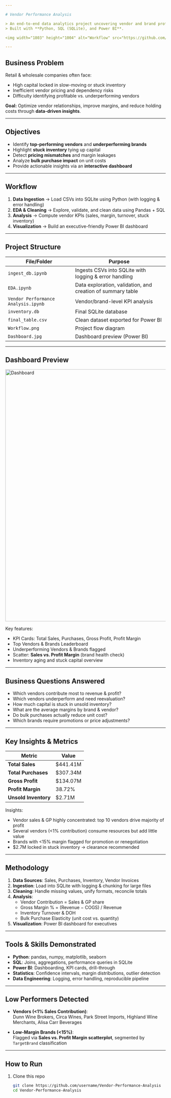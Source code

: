 ```yaml
---

# Vendor Performance Analysis

> An end-to-end data analytics project uncovering vendor and brand profitability insights for retail & wholesale businesses.  
> Built with **Python, SQL (SQLite), and Power BI**.

<img width="1803" height="1004" alt="Workflow" src="https://github.com/user-attachments/assets/b9f95e9e-361d-454d-aa7e-99a9017cf3c8" />

---
```


## Business Problem

Retail & wholesale companies often face:

* High capital locked in slow-moving or stuck inventory  
* Inefficient vendor pricing and dependency risks  
* Difficulty identifying profitable vs. underperforming vendors  

**Goal:** Optimize vendor relationships, improve margins, and reduce holding costs through **data-driven insights**.

---

## Objectives

* Identify **top-performing vendors** and **underperforming brands**  
* Highlight **stuck inventory** tying up capital  
* Detect **pricing mismatches** and margin leakages  
* Analyze **bulk purchase impact** on unit costs  
* Provide actionable insights via an **interactive dashboard**

---

## Workflow

1. **Data Ingestion** → Load CSVs into SQLite using Python (with logging & error handling)  
2. **EDA & Cleaning** → Explore, validate, and clean data using Pandas + SQL  
3. **Analysis** → Compute vendor KPIs (sales, margin, turnover, stuck inventory)  
4. **Visualization** → Build an executive-friendly Power BI dashboard  

---

## Project Structure

| File/Folder                         | Purpose                                                     |
| ----------------------------------- | ----------------------------------------------------------- |
| `ingest_db.ipynb`                   | Ingests CSVs into SQLite with logging & error handling      |
| `EDA.ipynb`                         | Data exploration, validation, and creation of summary table |
| `Vendor Performance Analysis.ipynb` | Vendor/brand-level KPI analysis                             |
| `inventory.db`                      | Final SQLite database                                       |
| `final_table.csv`                   | Clean dataset exported for Power BI                         |
| `Workflow.png`                      | Project flow diagram                                        |
| `Dashboard.jpg`                     | Dashboard preview (Power BI)                                |

---

## Dashboard Preview

<img width="1403" height="790" alt="Dashboard" src="https://github.com/user-attachments/assets/843ee841-089a-4624-821f-af85fa3d27b4" />

Key features:

* KPI Cards: Total Sales, Purchases, Gross Profit, Profit Margin  
* Top Vendors & Brands Leaderboard  
* Underperforming Vendors & Brands flagged  
* Scatter: **Sales vs. Profit Margin** (brand health check)  
* Inventory aging and stuck capital overview  

---

## Business Questions Answered

* Which vendors contribute most to revenue & profit?  
* Which vendors underperform and need reevaluation?  
* How much capital is stuck in unsold inventory?  
* What are the average margins by brand & vendor?  
* Do bulk purchases actually reduce unit cost?  
* Which brands require promotions or price adjustments?  

---

## Key Insights & Metrics

| Metric               | Value     |
| -------------------- | --------- |
| **Total Sales**      | \$441.41M |
| **Total Purchases**  | \$307.34M |
| **Gross Profit**     | \$134.07M |
| **Profit Margin**    | 38.72%    |
| **Unsold Inventory** | \$2.71M   |

Insights:

* Vendor sales & GP highly concentrated: top 10 vendors drive majority of profit  
* Several vendors (<1% contribution) consume resources but add little value  
* Brands with <15% margin flagged for promotion or renegotiation  
* \$2.7M locked in stuck inventory → clearance recommended  

---

## Methodology

1. **Data Sources**: Sales, Purchases, Inventory, Vendor Invoices  
2. **Ingestion**: Load into SQLite with logging & chunking for large files  
3. **Cleaning**: Handle missing values, unify formats, reconcile totals  
4. **Analysis**:  
   * Vendor Contribution = Sales & GP share  
   * Gross Margin % = (Revenue − COGS) / Revenue  
   * Inventory Turnover & DOH  
   * Bulk Purchase Elasticity (unit cost vs. quantity)  
5. **Visualization**: Power BI dashboard for executives  

---

## Tools & Skills Demonstrated

* **Python**: pandas, numpy, matplotlib, seaborn  
* **SQL**: Joins, aggregations, performance queries in SQLite  
* **Power BI**: Dashboarding, KPI cards, drill-through  
* **Statistics**: Confidence intervals, margin distributions, outlier detection  
* **Data Engineering**: Logging, error handling, reproducible pipeline  

---

## Low Performers Detected

* **Vendors (<1% Sales Contribution)**:  
  Dunn Wine Brokers, Circa Wines, Park Street Imports, Highland Wine Merchants, Alisa Carr Beverages  

* **Low-Margin Brands (<15%)**:  
  Flagged via **Sales vs. Profit Margin scatterplot**, segmented by `TargetBrand` classification  

---

## How to Run

1. Clone this repo  

   ```bash
   git clone https://github.com/username/Vendor-Performance-Analysis
   cd Vendor-Performance-Analysis

